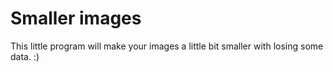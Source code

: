 # Smaller images

This little program will make your images a little bit smaller with losing some data. :)
